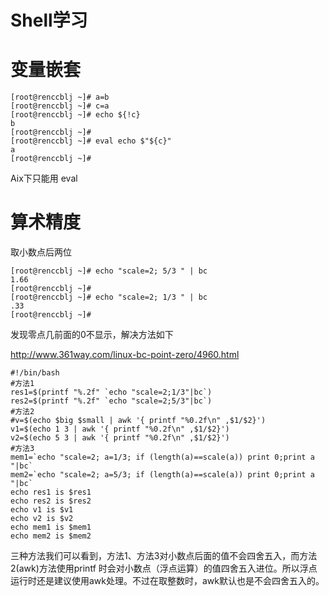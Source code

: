 # Shell学习

# 变量嵌套
```
[root@renccblj ~]# a=b
[root@renccblj ~]# c=a
[root@renccblj ~]# echo ${!c}
b
[root@renccblj ~]#
[root@renccblj ~]# eval echo $"${c}"
a
[root@renccblj ~]#
```
Aix下只能用 eval


# 算术精度
取小数点后两位
```
[root@renccblj ~]# echo "scale=2; 5/3 " | bc
1.66
[root@renccblj ~]#
[root@renccblj ~]# echo "scale=2; 1/3 " | bc
.33
[root@renccblj ~]#
```

发现零点几前面的0不显示，解决方法如下

http://www.361way.com/linux-bc-point-zero/4960.html
```
#!/bin/bash
#方法1
res1=$(printf "%.2f" `echo "scale=2;1/3"|bc`)
res2=$(printf "%.2f" `echo "scale=2;5/3"|bc`)
#方法2
#v=$(echo $big $small | awk '{ printf "%0.2f\n" ,$1/$2}')
v1=$(echo 1 3 | awk '{ printf "%0.2f\n" ,$1/$2}')
v2=$(echo 5 3 | awk '{ printf "%0.2f\n" ,$1/$2}')
#方法3 
mem1=`echo "scale=2; a=1/3; if (length(a)==scale(a)) print 0;print a "|bc`
mem2=`echo "scale=2; a=5/3; if (length(a)==scale(a)) print 0;print a "|bc`
echo res1 is $res1
echo res2 is $res2
echo v1 is $v1
echo v2 is $v2
echo mem1 is $mem1
echo mem2 is $mem2
```

三种方法我们可以看到，方法1、方法3对小数点后面的值不会四舍五入，而方法2(awk)方法使用printf 时会对小数点（浮点运算）的值四舍五入进位。所以浮点运行时还是建议使用awk处理。不过在取整数时，awk默认也是不会四舍五入的。




